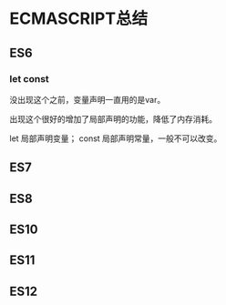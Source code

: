 # ECMASCRIPT总结
## ES6
### let const
没出现这个之前，变量声明一直用的是var。

出现这个很好的增加了局部声明的功能，降低了内存消耗。

let 局部声明变量；
const 局部声明常量，一般不可以改变。
## ES7
## ES8
## ES10
## ES11
## ES12